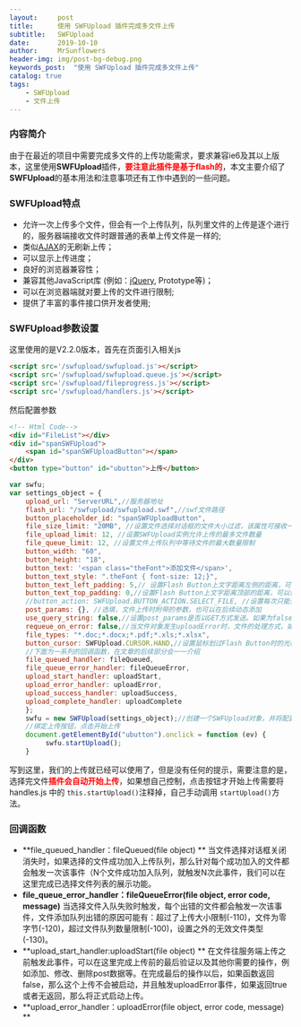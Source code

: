 ```yaml
---
layout:     post
title:      使用 SWFUpload 插件完成多文件上传
subtitle:   SWFUpload
date:       2019-10-10
author:     MrSunflowers
header-img: img/post-bg-debug.png
keywords_post:  "使用 SWFUpload 插件完成多文件上传"
catalog: true
tags:
    - SWFUpload
    - 文件上传
---
```


### 内容简介

​	由于在最近的项目中需要完成多文件的上传功能需求，要求兼容ie6及其以上版本，这里使用**SWFUpload**插件，<font color=red>**要注意此插件是基于flash的**</font>，本文主要介绍了**SWFUpload**的基本用法和注意事项还有工作中遇到的一些问题。

### **SWFUpload**特点

- 允许一次上传多个文件，但会有一个上传队列，队列里文件的上传是逐个进行的，服务器端接收文件时跟普通的表单上传文件是一样的;
- 类似[AJAX](https://baike.baidu.com/item/AJAX)的无刷新上传；
- 可以显示上传进度；
- 良好的浏览器兼容性；
- 兼容其他JavaScript库 (例如：[jQuery](https://baike.baidu.com/item/jQuery), Prototype等)；
- 可以在浏览器端就对要上传的文件进行限制;
- 提供了丰富的事件接口供开发者使用;

### SWFUpload参数设置

这里使用的是V2.2.0版本，首先在页面引入相关js

```html
<script src='/swfupload/swfupload.js'></script>
<script src='/swfupload/swfupload.queue.js'></script>
<script src='/swfupload/fileprogress.js'></script>
<script src='/swfupload/handlers.js'></script>
```

然后配置参数

```html
<!-- Html Code-->
<div id="FileList"></div>
<div id="spanSWFUpload">
	<span id="spanSWFUploadButton"></span>
</div>
<button type="button" id="ubutton">上传</button>
```


```javascript
var swfu;
var settings_object = {
	upload_url: "ServerURL",//服务器地址
	flash_url: "/swfupload/swfupload.swf",//swf文件路径
	button_placeholder_id: "spanSWFUploadButton",
	file_size_limit: "20MB", //设置文件选择对话框的文件大小过滤，该属性可接收一个带单位的数值，可用的单位有B,KB,MB,GB。如果忽略了单位，那么默认使用KB。特殊值0表示文件大小无限制。
	file_upload_limit: 12, //设置SWFUpload实例允许上传的最多文件数量
	file_queue_limit: 12, //设置文件上传队列中等待文件的最大数量限制
	button_width: "60",
	button_height: "18",
	button_text: '<span class="theFont">添加文件</span>',
	button_text_style: ".theFont { font-size: 12;}",
	button_text_left_padding: 5,// 设置Flash Button上文字距离左侧的距离，可以使用负值。
	button_text_top_padding: 0,//设置Flash Button上文字距离顶部的距离，可以使用负值。
	//button_action: SWFUpload.BUTTON_ACTION.SELECT_FILE, //设置每次只能选择1个文件
	post_params: {}, //选填，文件上传时附带的参数，也可以在后续动态添加
	use_query_string: false,//设置post_params是否以GET方式发送。如果为false，那么则以POST形式发送。
	requeue_on_error: false,//当文件对象发生uploadError时，文件的处理方式，如果为true,该文件对象会被重新插入到文件上传队列的前端，而不是被丢弃。
	file_types: "*.doc;*.docx;*.pdf;*.xls;*.xlsx",
	button_cursor: SWFUpload.CURSOR.HAND,//设置鼠标划过Flash Button时的光标状态。
    //下面为一系列的回调函数，在文章的后续部分会一一介绍
	file_queued_handler: fileQueued,
	file_queue_error_handler: fileQueueError,
	upload_start_handler: uploadStart,
	upload_error_handler: uploadError,
	upload_success_handler: uploadSuccess,
	upload_complete_handler: uploadComplete
	};
	swfu = new SWFUpload(settings_object);//创建一个SWFUpload对象，并将配置的参数设置进去
	//绑定上传按钮，点击开始上传
	document.getElementById("ubutton").onclick = function (ev) {
         swfu.startUpload();
    }
```

​	写到这里，我们的上传就已经可以使用了，但是没有任何的提示，需要注意的是，选择完文件<font color=red>**插件会自动开始上传**</font>，如果想自己控制，点击按钮才开始上传需要将 handles.js 中的 `this.startUpload()`注释掉，自己手动调用 `startUpload()`方法。

### 回调函数

   - **file_queued_handler：fileQueued(file object) **  当文件选择对话框关闭消失时，如果选择的文件成功加入上传队列，那么针对每个成功加入的文件都会触发一次该事件（N个文件成功加入队列，就触发N次此事件，我们可以在这里完成已选择文件列表的展示功能。
   - **file_queue_error_handler：fileQueueError(file object, error code, message)**   当选择文件入队失败时触发，每个出错的文件都会触发一次该事件，文件添加队列出错的原因可能有：超过了上传大小限制(-110)，文件为零字节(-120)，超过文件队列数量限制(-100)，设置之外的无效文件类型(-130)。
   - **upload_start_handler:uploadStart(file object) **  在文件往服务端上传之前触发此事件，可以在这里完成上传前的最后验证以及其他你需要的操作，例如添加、修改、删除post数据等。在完成最后的操作以后，如果函数返回false，那么这个上传不会被启动，并且触发uploadError事件，如果返回true或者无返回，那么将正式启动上传。
   - **upload_error_handler：uploadError(file object, error code, message)   **



